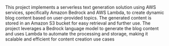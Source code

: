 This project implements a serverless text generation solution using AWS services, specifically Amazon Bedrock and AWS Lambda, to create dynamic blog content based on user-provided topics. The generated content is stored in an Amazon S3 bucket for easy retrieval and further use. The project leverages a Bedrock language model to generate the blog content and uses Lambda to automate the processing and storage, making it scalable and efficient for content creation use cases
